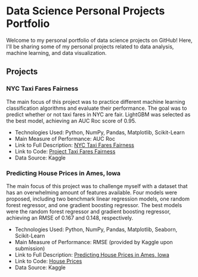 # Data Science Personal Projects Portfolio

Welcome to my personal portfolio of data science projects on GitHub! Here, I'll be sharing some of my personal projects related to data analysis, machine learning, and data visualization.

## Projects

### NYC Taxi Fares Fairness

The main focus of this project was to practice different machine learning classification algorithms and evaluate their performance. The goal was to predict whether or not taxi fares in NYC are fair. LightGBM was selected as the best model, achieving an AUC Roc score of 0.95.

- Technologies Used: Python, NumPy, Pandas, Matplotlib, Scikit-Learn
- Main Measure of Performance: AUC Roc
- Link to Full Description: [NYC Taxi Fares Fairness](https://github.com/asenzaya/data-science-projects/blob/main/taxi_fares_fairness%20(classification)/README.md)
- Link to Code: [Project Taxi Fares Fairness](https://github.com/asenzaya/data-science-projects/blob/main/taxi_fares_fairness%20(classification)/Project_taxi_fares_fairness.ipynb)
- Data Source: Kaggle

### Predicting House Prices in Ames, Iowa

The main focus of this project was to challenge myself with a dataset that has an overwhelming amount of features available. Four models were proposed, including two benchmark linear regression models, one random forest regressor, and one gradient boosting regressor. The best models were the random forest regressor and gradient boosting regressor, achieving an RMSE of 0.167 and 0.148, respectively.

- Technologies Used: Python, NumPy, Pandas, Matplotlib, Seaborn, Scikit-Learn
- Main Measure of Performance: RMSE (provided by Kaggle upon submission)
- Link to Full Description: [Predicting House Prices in Ames, Iowa](https://github.com/asenzaya/data-science-projects/blob/main/house_prices%20(regression)/README.md)
- Link to Code: [House Prices](https://github.com/asenzaya/data-science-projects/blob/main/house_prices%20(linear%20regression)/house_prices.ipynb)
- Data Source: Kaggle